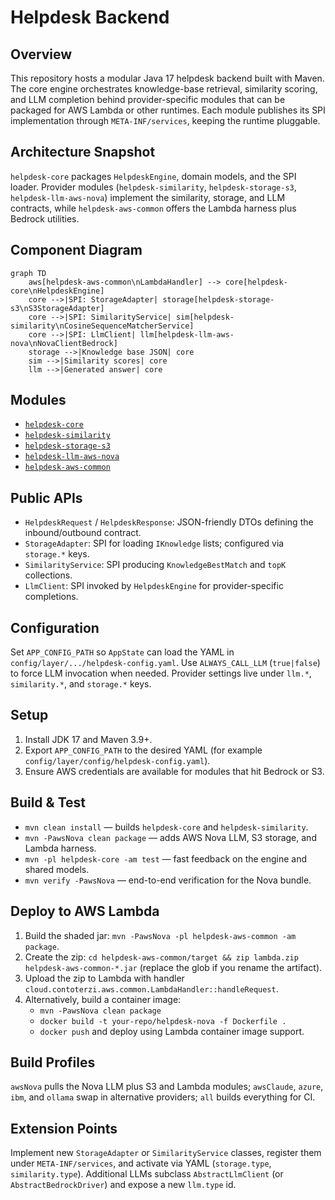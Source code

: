 # Helpdesk Backend

## Overview
This repository hosts a modular Java 17 helpdesk backend built with Maven. The core engine orchestrates knowledge-base retrieval, similarity scoring, and LLM completion behind provider-specific modules that can be packaged for AWS Lambda or other runtimes. Each module publishes its SPI implementation through `META-INF/services`, keeping the runtime pluggable.

## Architecture Snapshot
`helpdesk-core` packages `HelpdeskEngine`, domain models, and the SPI loader. Provider modules (`helpdesk-similarity`, `helpdesk-storage-s3`, `helpdesk-llm-aws-nova`) implement the similarity, storage, and LLM contracts, while `helpdesk-aws-common` offers the Lambda harness plus Bedrock utilities.

## Component Diagram
```mermaid
graph TD
    aws[helpdesk-aws-common\nLambdaHandler] --> core[helpdesk-core\nHelpdeskEngine]
    core -->|SPI: StorageAdapter| storage[helpdesk-storage-s3\nS3StorageAdapter]
    core -->|SPI: SimilarityService| sim[helpdesk-similarity\nCosineSequenceMatcherService]
    core -->|SPI: LlmClient| llm[helpdesk-llm-aws-nova\nNovaClientBedrock]
    storage -->|Knowledge base JSON| core
    sim -->|Similarity scores| core
    llm -->|Generated answer| core
```

## Modules
- [`helpdesk-core`](helpdesk-core/README.md)
- [`helpdesk-similarity`](helpdesk-similarity/README.md)
- [`helpdesk-storage-s3`](helpdesk-storage-s3/README.md)
- [`helpdesk-llm-aws-nova`](helpdesk-llm-aws-nova/README.md)
- [`helpdesk-aws-common`](helpdesk-aws-common/README.md)

## Public APIs
- `HelpdeskRequest` / `HelpdeskResponse`: JSON-friendly DTOs defining the inbound/outbound contract.
- `StorageAdapter`: SPI for loading `IKnowledge` lists; configured via `storage.*` keys.
- `SimilarityService`: SPI producing `KnowledgeBestMatch` and `topK` collections.
- `LlmClient`: SPI invoked by `HelpdeskEngine` for provider-specific completions.

## Configuration
Set `APP_CONFIG_PATH` so `AppState` can load the YAML in `config/layer/.../helpdesk-config.yaml`. Use `ALWAYS_CALL_LLM` (`true|false`) to force LLM invocation when needed. Provider settings live under `llm.*`, `similarity.*`, and `storage.*` keys.

## Setup
1. Install JDK 17 and Maven 3.9+.
2. Export `APP_CONFIG_PATH` to the desired YAML (for example `config/layer/config/helpdesk-config.yaml`).
3. Ensure AWS credentials are available for modules that hit Bedrock or S3.

## Build & Test
- `mvn clean install` — builds `helpdesk-core` and `helpdesk-similarity`.
- `mvn -PawsNova clean package` — adds AWS Nova LLM, S3 storage, and Lambda harness.
- `mvn -pl helpdesk-core -am test` — fast feedback on the engine and shared models.
- `mvn verify -PawsNova` — end-to-end verification for the Nova bundle.

## Deploy to AWS Lambda
1. Build the shaded jar: `mvn -PawsNova -pl helpdesk-aws-common -am package`.
2. Create the zip: `cd helpdesk-aws-common/target && zip lambda.zip helpdesk-aws-common-*.jar` (replace the glob if you rename the artifact).
3. Upload the zip to Lambda with handler `cloud.contoterzi.aws.common.LambdaHandler::handleRequest`.
4. Alternatively, build a container image:
   - `mvn -PawsNova clean package`
   - `docker build -t your-repo/helpdesk-nova -f Dockerfile .`
   - `docker push` and deploy using Lambda container image support.

## Build Profiles
`awsNova` pulls the Nova LLM plus S3 and Lambda modules; `awsClaude`, `azure`, `ibm`, and `ollama` swap in alternative providers; `all` builds everything for CI.

## Extension Points
Implement new `StorageAdapter` or `SimilarityService` classes, register them under `META-INF/services`, and activate via YAML (`storage.type`, `similarity.type`). Additional LLMs subclass `AbstractLlmClient` (or `AbstractBedrockDriver`) and expose a new `llm.type` id.
